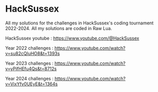 # HackSussex
All my solutions for the challenges in HackSussex's coding tournament 2022-2024. All my solutions are coded in Raw Lua.

HackSussex youtube : https://www.youtube.com/@HackSussex

Year 2022 challenges : https://www.youtube.com/watch?v=su82cQIuHO8&t=1393s

Year 2023 challenges : https://www.youtube.com/watch?v=yPifHEfu4Qs&t=8712s

Year 2024 challenges : https://www.youtube.com/watch?v=VixYfv0UEyE&t=1364s
